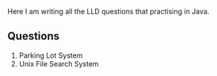 Here I am writing all the LLD questions that practising in Java.

## Questions
1. Parking Lot System
2. Unix File Search System
